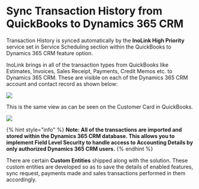 # Sync Transaction History from QuickBooks to Dynamics 365 CRM

Transaction History is synced automatically by the **InoLink High Priority** service set in Service Scheduling section within the QuickBooks to Dynamics 365 CRM feature option.

InoLink brings in all of the transaction types from QuickBooks like Estimates, Invoices, Sales Receipt, Payments, Credit Memos etc. to Dynamics 365 CRM. These are visible on each of the Dynamics 365 CRM account and contact record as shown below:

![](<../../../.gitbook/assets/Sync Tranc\_1.png>)

This is the same view as can be seen on the Customer Card in QuickBooks.

![](<../../../.gitbook/assets/Sync Tranc\_2.png>)

{% hint style="info" %}
**Note: All of the transactions are imported and stored within the Dynamics 365 CRM database. This allows you to implement Field Level Security to handle access to Accounting Details by only authorized Dynamics 365 CRM users.**
{% endhint %}

There are certain **Custom Entities** shipped along with the solution. These custom entities are developed so as to save the details of enabled features, sync request, payments made and sales transactions performed in them accordingly.&#x20;

